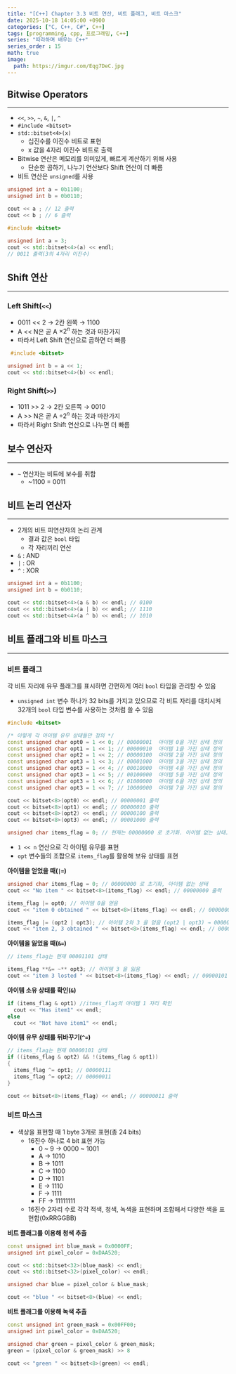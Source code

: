 ```yaml
---
title: "[C++] Chapter 3.3 비트 연산, 비트 플래그, 비트 마스크"
date: 2025-10-18 14:05:00 +0900
categories: ["C, C++, C#", C++]
tags: [programming, cpp, 프로그래밍, C++]
series: "따라하며 배우는 C++"
series_order : 15
math: true
image:
  path: https://imgur.com/Eqg7DeC.jpg
---
```


## Bitwise Operators

---

- `<<`, `>>`, `~`, `&`, `|`, `^`
- `#include <bitset>`
- `std::bitset<4>(x)`
  - 십진수를 이진수 비트로 표현
  - x 값을 4자리 이진수 비트로 출력
- Bitwise 연산은 메모리를 의미있게, 빠르게 계산하기 위해 사용
  - 단순한 곱하기, 나누기 연산보다 Shift 연산이 더 빠름
- 비트 연산은 `unsigned`를 사용

```cpp
unsigned int a = 0b1100;
unsigned int b = 0b0110;

cout << a ; // 12 출력
cout << b ; // 6 츨력
```
```cpp
#include <bitset>

unsigned int a = 3;
cout << std::bitset<4>(a) << endl; 
// 0011 출력(3의 4자리 이진수)
```

## Shift 연산

---

### Left Shift(`<<`)

- 0011 << 2 → 2칸 왼쪽 → 1100
- A << N은 곧 A $\times 2^n$ 하는 것과 마찬가지
- 따라서 Left Shift 연산으로 곱하면 더 빠름

```cpp
 #include <bitset>

unsigned int b = a << 1;
cout << std::bitset<4>(b) << endl;
```

### Right Shift(`>>`)

- 1011 >> 2 → 2칸 오른쪽 → 0010
- A >> N은 곧 A $÷ 2^n$ 하는 것과 마찬가지
- 따라서 Right Shift 연산으로 나누면 더 빠름

## 보수 연산자

---

- `~` 연산자는 비트에 보수를 취함
  - ~1100 = 0011

## 비트 논리 연산자

---

- 2개의 비트 피연산자의 논리 관계
  - 결과 값은 `bool` 타입
  - 각 자리끼리 연산
- `&` : AND
- `|` : OR
- `^` : XOR

```cpp
unsigned int a = 0b1100;
unsigned int b = 0b0110;

cout << std::bitset<4>(a & b) << endl; // 0100
cout << std::bitset<4>(a | b) << endl; // 1110
cout << std::bitset<4>(a ^ b) << endl; // 1010
```

## 비트 플래그와 비트 마스크

---

### 비트 플래그

각 비트 자리에 유무 플래그를 표시하면 간편하게 여러 `bool` 타입을 관리할 수 있음

- `unsigned int` 변수 하나가 32 bits를 가지고 있으므로 각 비트 자리를 대치시켜 32개의 `bool` 타입 변수를 사용하는 것처럼 쓸 수 있음

```cpp
#include <bitset>

/* 이렇게 각 아이템 유무 상태들만 정의 */
const unsigned char opt0 = 1 << 0; // 00000001  아이템 0을 가진 상태 정의
const unsigned char opt1 = 1 << 1; // 00000010  아이템 1을 가진 상태 정의
const unsigned char opt2 = 1 << 2; // 00000100  아이템 2을 가진 상태 정의
const unsigned char opt3 = 1 << 3; // 00001000  아이템 3을 가진 상태 정의
const unsigned char opt3 = 1 << 4; // 00010000  아이템 4을 가진 상태 정의
const unsigned char opt3 = 1 << 5; // 00100000  아이템 5을 가진 상태 정의
const unsigned char opt3 = 1 << 6; // 01000000  아이템 6을 가진 상태 정의
const unsigned char opt3 = 1 << 7; // 10000000  아이템 7을 가진 상태 정의

cout << bitset<8>(opt0) << endl; // 00000001 출력
cout << bitset<8>(opt1) << endl; // 00000010 출력
cout << bitset<8>(opt2) << endl; // 00000100 출력 
cout << bitset<8>(opt3) << endl; // 00001000 출력 

unsigned char items_flag = 0; // 현재는 00000000 로 초기화. 아이템 없는 상태.
```

- `1 << n` 연산으로 각 아이템 유무를 표현
- `opt` 변수들의 조합으로 `items_flag`를 활용해 보유 상태를 표현

**아이템을 얻었을 때(`|=`)**  

```cpp
unsigned char items_flag = 0; // 00000000 로 초기화, 아이템 없는 상태
cout << "No item " << bitset<8>(items_flag) << endl; // 00000000 출력

items_flag |= opt0; // 아이템 0을 얻음
cout << "item 0 obtained " << bitset<8>(items_flag) << endl; // 00000001 출력

items_flag |= (opt2 | opt3); // 아이템 2와 3 을 얻음 (opt2 | opt3) → 000001100
cout << "item 2, 3 obtained " << bitset<8>(items_flag) << endl; // 00001101 출력
```

**아이템을 잃었을 때(`&=`)**  

```cpp
// items_flag는 현재 00001101 상태 

items_flag **&= ~** opt3; // 아이템 3 을 잃음
cout << "item 3 losted " << bitset<8>(items_flag) << endl; // 00000101 출력
```

**아이템 소유 상태를 확인(`&`)**  

```cpp
if (items_flag & opt1) //itmes_flag의 아이템 1 자리 확인
  cout << "Has item1" << endl;
else
  cout << "Not have item1" << endl;
```

**아이템 유무 상태를 뒤바꾸기(`^=`)**  

```cpp
// items_flag는 현재 00000101 상태
if ((items_flag & opt2) && !(items_flag & opt1))
{
  items_flag ^= opt1; // 00000111
  items_flag ^= opt2; // 00000011
}

cout << bitset<8>(items_flag) << endl; // 00000011 출력
```

### 비트 마스크

- 색상을 표현할 때 1 byte 3개로 표현(총 24 bits)
  - 16진수 하나로 4 bit 표현 가능
    - 0 ~ 9 → 0000 ~ 1001
    - A → 1010
    - B → 1011
    - C → 1100
    - D → 1101
    - E → 1110
    - F → 1111
    - FF → 11111111
  - 16진수 2자리 수로 각각 적색, 청색, 녹색을 표현하며 조합해서 다양한 색을 표현함(0xRRGGBB)

**비트 플래그를 이용해 청색 추출**  

```cpp
const unsigned int blue_mask = 0x0000FF;
unsigned int pixel_color = 0xDAA520;

cout << std::bitset<32>(blue_mask) << endl;
cout << std::bitset<32>(pixel_color) << endl;

unsigned char blue = pixel_color & blue_mask;

cout << "blue " << bitset<8>(blue) << endl;
```

**비트 플래그를 이용해 녹색 추출**  

```cpp
const unsigned int green_mask = 0x00FF00;
unsigned int pixel_color = 0xDAA520;

unsigned char green = pixel_color & green_mask;
green = (pixel_color & green_mask) >> 8

cout << "green " << bitset<8>(green) << endl;
```
